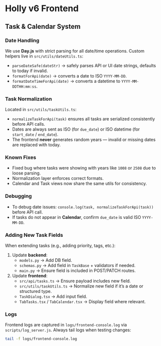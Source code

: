 # Holly v6 Frontend

## Task & Calendar System

### Date Handling
We use **Day.js** with strict parsing for all date/time operations. 
Custom helpers live in `src/utils/dateUtils.ts`:
- `parseDateSafe(dateStr)` → safely parses API or UI date strings, defaults to today if invalid.
- `formatForApi(date)` → converts a date to ISO `YYYY-MM-DD`.
- `formatDateTimeForApi(date)` → converts a datetime to `YYYY-MM-DDTHH:mm:ss`.

### Task Normalization
Located in `src/utils/taskUtils.ts`:
- `normalizeTaskForApi(task)` ensures all tasks are serialized consistently before API calls.
- Dates are always sent as ISO (for `due_date`) or ISO datetime (for `start_date` / `end_date`).
- The frontend **never** generates random years — invalid or missing dates are replaced with today.

### Known Fixes
- Fixed bug where tasks were showing with years like `1008` or `2508` due to loose parsing.
- Normalization layer enforces correct formats.
- Calendar and Task views now share the same utils for consistency.

### Debugging
- To debug date issues: `console.log(task, normalizeTaskForApi(task))` before API call.
- If tasks do not appear in **Calendar**, confirm `due_date` is valid ISO `YYYY-MM-DD`.

### Adding New Task Fields
When extending tasks (e.g., adding priority, tags, etc.):
1. Update **backend**:
   - `models.py` → Add DB field.
   - `schemas.py` → Add field in `TaskBase` + validators if needed.
   - `main.py` → Ensure field is included in POST/PATCH routes.
2. Update **frontend**:
   - `src/api/tasks.ts` → Ensure payload includes new field.
   - `src/utils/taskUtils.ts` → Normalize new field if it’s a date or structured type.
   - `TaskDialog.tsx` → Add input field.
   - `TabTasks.tsx` / `TabCalendar.tsx` → Display field where relevant.

### Logs
Frontend logs are captured in `logs/frontend-console.log` via `scripts/log_server.js`. Always tail logs when testing changes:
```bash
tail -f logs/frontend-console.log
```